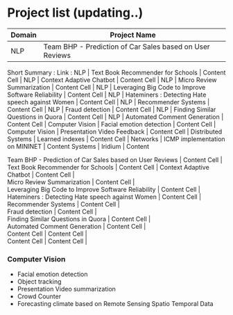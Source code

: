 
# Project list (updating..)


Domain | Project Name  
------------- | -------------  
 NLP | Team BHP - Prediction of Car Sales based on User Reviews 
 Short Summary  :
 Link :
 NLP | Text Book Recommender for Schools | Content Cell |
 NLP | Context Adaptive Chatbot   | Content Cell |
 NLP | Micro Review Summarization  | Content Cell |
 NLP | Leveraging Big Code to Improve Software Reliability  | Content Cell |
 NLP | Hateminers : Detecting Hate speech against Women  | Content Cell |
 NLP | Recommender Systems  | Content Cell |
 NLP | Fraud detection | Content Cell |
 NLP | Finding Similar Questions in Quora  | Content Cell  |
 NLP | Automated Comment Generation   | Content Cell  |
 Computer Vision | Facial emotion detection  | Content Cell  |
 Computer Vision | Presentation Video Feedback  | Content Cell  |
 Distributed Systems | Learned indexes | Content Cell  |
 Networks | ICMP implementation on MININET | Content
 Systems | Iridium | Content

Team BHP - Prediction of Car Sales based on User Reviews | Content Cell |	
 Text Book Recommender for Schools | Content Cell |	
 Context Adaptive Chatbot   | Content Cell |	
 Micro Review Summarization  | Content Cell |	
 Leveraging Big Code to Improve Software Reliability  | Content Cell |	
 Hateminers : Detecting Hate speech against Women  | Content Cell |	
 Recommender Systems  | Content Cell |	
 Fraud detection | Content Cell |	
 Finding Similar Questions in Quora  | Content Cell  |	
 Automated Comment Generation   | Content Cell  |	
 Content Cell  | Content Cell  |	
 Content Cell  | Content Cell  |	

 ### Computer Vision	
* Facial emotion detection	
* Object tracking	
* Presentation Video summarization	
* Crowd Counter	
* Forecasting climate based on Remote Sensing Spatio Temporal Data

